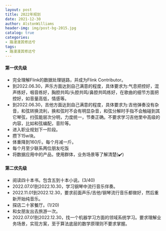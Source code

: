 ```yaml
---
layout: post
title: 2022年规划
date: 2021-12-30
author: AlstonWilliams
header-img: img/post-bg-2015.jpg
catalog: true
categories:
- 路漫漫其修远兮
tags:
- 路漫漫其修远兮
---
```


#### 第一优先级

- 完全理解Flink的数据处理链路，并成为Flink Contributor。
- 到2022.06.30，声乐方面达到自己满意的程度，具体要求为:气息把控好，混声练好，咽音练好，胸腔共鸣/头腔共鸣/鼻腔共鸣练好，在歌曲的细节方面把控好，如音量高低，情感等。
- 到2022.06.30，吉他方面达到自己满意的程度，具体要求为:吉他弹奏没有杂音，和弦转换流利，换和弦时不会有明显杂音，和弦分解时手指不会触碰到其它琴弦，扫弦能层次分明，力度统一，节奏正确。不要求学习吉他里中高级的内容，比如和弦编配，音阶等。
- 进入职业规划下一阶段。
- 攒下15w块。
- 体重降到160斤。每个月减一斤。
- 每个月至少联系两位朋友吃饭
- 将数据应用中的产品，使用群体，业务场景等了解清楚(✔️)

#### 第二优先级

- 阅读四十本书。包含五到十本小说。(3/40)
- 2022.07.01到2022.10.30，学习钢琴中流行音乐伴奏。
- 2022.11.01到2022.12.30，要求前面声乐/吉他/钢琴流行音乐都做好，然后重新开始纯音乐。
- 探店二十家餐厅。(1/20)
- 和女朋友出去旅游一次。
- 2022.07.01到2022.12.30，找一个机器学习方面的领域系统学习。要求理解业务场景，实现方案，至于算法底层的数学原理则不要求掌握。
